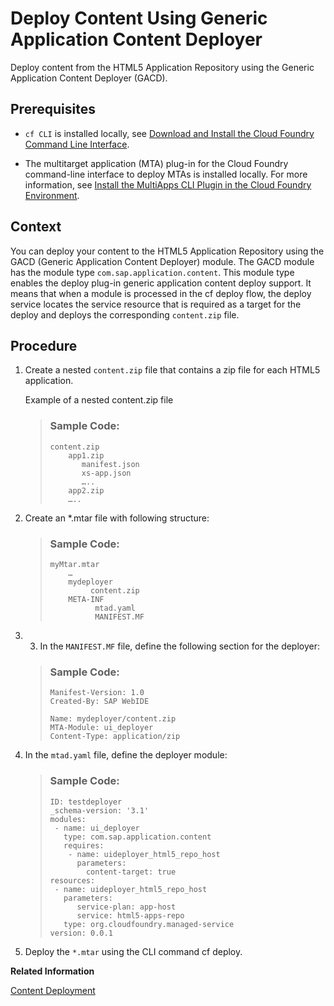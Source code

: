 <!-- loio07c679672e5f423e9dc631fc85b51da3 -->

# Deploy Content Using Generic Application Content Deployer

Deploy content from the HTML5 Application Repository using the Generic Application Content Deployer \(GACD\).



<a name="loio07c679672e5f423e9dc631fc85b51da3__prereq_ksl_xjb_kdb"/>

## Prerequisites

-   `cf CLI` is installed locally, see [Download and Install the Cloud Foundry Command Line Interface](../50_administration_and_ops/download-and-install-the-cloud-foundry-command-line-interface-4ef907a.md).

-   The multitarget application \(MTA\) plug-in for the Cloud Foundry command-line interface to deploy MTAs is installed locally. For more information, see [Install the MultiApps CLI Plugin in the Cloud Foundry Environment](../50_administration_and_ops/install-the-multiapps-cli-plugin-in-the-cloud-foundry-environment-27f3af3.md).




<a name="loio07c679672e5f423e9dc631fc85b51da3__context_bqj_b4j_43b"/>

## Context

You can deploy your content to the HTML5 Application Repository using the GACD \(Generic Application Content Deployer\) module. The GACD module has the module type `com.sap.application.content`. This module type enables the deploy plug-in generic application content deploy support. It means that when a module is processed in the cf deploy flow, the deploy service locates the service resource that is required as a target for the deploy and deploys the corresponding `content.zip` file.



<a name="loio07c679672e5f423e9dc631fc85b51da3__steps_nxt_t4j_43b"/>

## Procedure

1.  Create a nested `content.zip` file that contains a zip file for each HTML5 application.

    Example of a nested content.zip file

    > ### Sample Code:  
    > ```
    > content.zip
    >     app1.zip
    >        manifest.json
    >        xs-app.json
    >        …..
    >     app2.zip
    >     …..
    > 
    > ```

2.  Create an \*.mtar file with following structure:

    > ### Sample Code:  
    > ```
    > myMtar.mtar
    >     …
    >     mydeployer
    >          content.zip
    >     META-INF
    >           mtad.yaml
    >           MANIFEST.MF
    > 
    > ```

3.  3. In the `MANIFEST.MF` file, define the following section for the deployer:

    > ### Sample Code:  
    > ```
    > Manifest-Version: 1.0
    > Created-By: SAP WebIDE
    > 
    > Name: mydeployer/content.zip
    > MTA-Module: ui_deployer
    > Content-Type: application/zip
    > 
    > ```

4.  In the `mtad.yaml` file, define the deployer module:

    > ### Sample Code:  
    > ```
    > ID: testdeployer
    > _schema-version: '3.1'
    > modules:
    >  - name: ui_deployer
    >    type: com.sap.application.content
    >    requires:
    >     - name: uideployer_html5_repo_host
    >       parameters:
    >         content-target: true
    > resources:
    >  - name: uideployer_html5_repo_host
    >    parameters:
    >       service-plan: app-host
    >       service: html5-apps-repo
    >    type: org.cloudfoundry.managed-service
    > version: 0.0.1
    > ```

5.  Deploy the `*.mtar` using the CLI command cf deploy.


**Related Information**  


[Content Deployment](content-deployment-d3e2319.md "Direct content deployment provides a mechanism for deploying content to services without the need for an application-specific deployer.")

